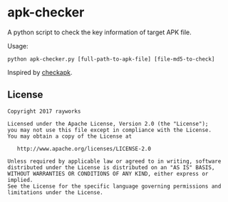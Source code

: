 # apk-checker

A python script to check the key information of target APK file.

Usage:
```
python apk-checker.py [full-path-to-apk-file] [file-md5-to-check]
```

Inspired by [checkapk](https://github.com/viclee2014/checkapk).





License
-------

    Copyright 2017 rayworks

    Licensed under the Apache License, Version 2.0 (the "License");
    you may not use this file except in compliance with the License.
    You may obtain a copy of the License at

       http://www.apache.org/licenses/LICENSE-2.0

    Unless required by applicable law or agreed to in writing, software
    distributed under the License is distributed on an "AS IS" BASIS,
    WITHOUT WARRANTIES OR CONDITIONS OF ANY KIND, either express or implied.
    See the License for the specific language governing permissions and
    limitations under the License.
